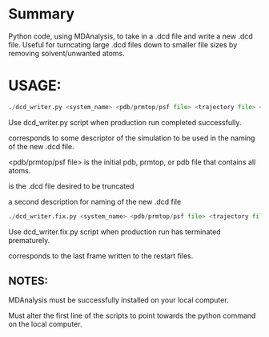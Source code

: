 # Summary 
Python code, using MDAnalysis, to take in a .dcd file and write a new .dcd file. Useful for turncating large .dcd files down to smaller file sizes by removing solvent/unwanted atoms. 

# USAGE:
```python
./dcd_writer.py <system_name> <pdb/prmtop/psf file> <trajectory file> <production number>
```
  Use dcd_writer.py script when production run completed successfully.
  
  <system name> corresponds to some descriptor of the simulation to be used in the naming of the new .dcd file.
  
  <pdb/prmtop/psf file> is the initial pdb, prmtop, or pdb file that contains all atoms.
  
  <trajectory file> is the .dcd file desired to be truncated
  
  <production number> a second description for naming of the new .dcd file 

```python  
./dcd_writer.fix.py <system_name> <pdb/prmtop/psf file> <trajectory file> <production number> <final frame number>
```
  Use dcd_writer.fix.py script when production run has terminated prematurely.

  <final frame number> corresponds to the last frame written to the restart files. 

## NOTES:
  MDAnalysis must be successfully installed on your local computer.
  
  Must alter the first line of the scripts to point towards the python command on the local computer.
  
  
  
